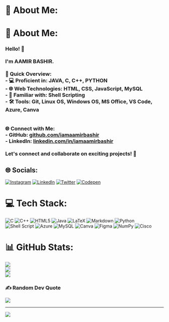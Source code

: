 # 💫 About Me:
# 💫 About Me:<br>
### Hello! 👋<br><br>I'm AAMIR BASHIR.<br><br>**🚀 Quick Overview:**<br>- 💻 Proficient in: JAVA, C, C++, PYTHON<br>- 🌐 Web Technologies: HTML, CSS, JavaScript, MySQL<br>- 🧠 Familiar with: Shell Scripting<br>- 🛠 Tools: Git, Linux OS, Windows OS, MS Office, VS Code, Azure, Canva<br><br><br>**🌐 Connect with Me:**<br>- GitHub: [github.com/iamaamirbashir](https://github.com/iamaamirbashir)<br>- LinkedIn: [linkedin.com/in/iamaamirbashir](https://www.linkedin.com/in/iamaamirbashir)<br><br>Let's connect and collaborate on exciting projects! 🚀<br>


## 🌐 Socials:
[![Instagram](https://img.shields.io/badge/Instagram-%23E4405F.svg?logo=Instagram&logoColor=white)](https://instagram.com/iamaamirbashir) [![LinkedIn](https://img.shields.io/badge/LinkedIn-%230077B5.svg?logo=linkedin&logoColor=white)](https://linkedin.com/in/iamaamirbashir) [![Twitter](https://img.shields.io/badge/Twitter-%231DA1F2.svg?logo=Twitter&logoColor=white)](https://twitter.com/iamaamirbashir) [![Codepen](https://img.shields.io/badge/Codepen-000000?style=for-the-badge&logo=codepen&logoColor=white)](https://codepen.io/iamaamirbashir) 

# 💻 Tech Stack:
![C](https://img.shields.io/badge/c-%2300599C.svg?style=for-the-badge&logo=c&logoColor=white) ![C++](https://img.shields.io/badge/c++-%2300599C.svg?style=for-the-badge&logo=c%2B%2B&logoColor=white) ![HTML5](https://img.shields.io/badge/html5-%23E34F26.svg?style=for-the-badge&logo=html5&logoColor=white) ![Java](https://img.shields.io/badge/java-%23ED8B00.svg?style=for-the-badge&logo=openjdk&logoColor=white) ![LaTeX](https://img.shields.io/badge/latex-%23008080.svg?style=for-the-badge&logo=latex&logoColor=white) ![Markdown](https://img.shields.io/badge/markdown-%23000000.svg?style=for-the-badge&logo=markdown&logoColor=white) ![Python](https://img.shields.io/badge/python-3670A0?style=for-the-badge&logo=python&logoColor=ffdd54) ![Shell Script](https://img.shields.io/badge/shell_script-%23121011.svg?style=for-the-badge&logo=gnu-bash&logoColor=white) ![Azure](https://img.shields.io/badge/azure-%230072C6.svg?style=for-the-badge&logo=microsoftazure&logoColor=white) ![MySQL](https://img.shields.io/badge/mysql-%2300000f.svg?style=for-the-badge&logo=mysql&logoColor=white) ![Canva](https://img.shields.io/badge/Canva-%2300C4CC.svg?style=for-the-badge&logo=Canva&logoColor=white) ![Figma](https://img.shields.io/badge/figma-%23F24E1E.svg?style=for-the-badge&logo=figma&logoColor=white) ![NumPy](https://img.shields.io/badge/numpy-%23013243.svg?style=for-the-badge&logo=numpy&logoColor=white) ![Cisco](https://img.shields.io/badge/cisco-%23049fd9.svg?style=for-the-badge&logo=cisco&logoColor=black)
# 📊 GitHub Stats:
![](https://github-readme-stats.vercel.app/api?username=iamaamirbashir&theme=dark&hide_border=false&include_all_commits=false&count_private=false)<br/>
![](https://github-readme-streak-stats.herokuapp.com/?user=iamaamirbashir&theme=dark&hide_border=false)<br/>
![](https://github-readme-stats.vercel.app/api/top-langs/?username=iamaamirbashir&theme=dark&hide_border=false&include_all_commits=false&count_private=false&layout=compact)

### ✍️ Random Dev Quote
![](https://quotes-github-readme.vercel.app/api?type=horizontal&theme=radical)

---
[![](https://visitcount.itsvg.in/api?id=iamaamirbashir&icon=0&color=0)](https://visitcount.itsvg.in)

<!-- Proudly created with GPRM ( https://gprm.itsvg.in ) -->
